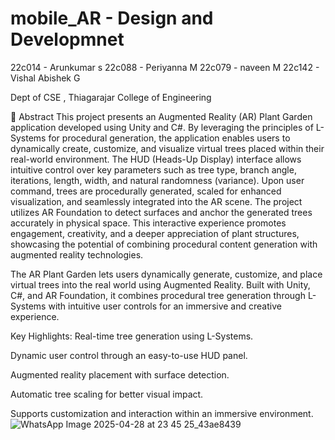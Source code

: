 ﻿# mobile_AR - Design and Developmnet
22c014 - Arunkumar s
22c088 - Periyanna M
22c079 - naveen M
22c142 - Vishal Abishek G

Dept of CSE , Thiagarajar College of Engineering 

 
🌿 Abstract
This project presents an Augmented Reality (AR) Plant Garden application developed using Unity and C#. By leveraging the principles of L-Systems for procedural generation, the application enables users to dynamically create, customize, and visualize virtual trees placed within their real-world environment. The HUD (Heads-Up Display) interface allows intuitive control over key parameters such as tree type, branch angle, iterations, length, width, and natural randomness (variance). Upon user command, trees are procedurally generated, scaled for enhanced visualization, and seamlessly integrated into the AR scene. The project utilizes AR Foundation to detect surfaces and anchor the generated trees accurately in physical space. This interactive experience promotes engagement, creativity, and a deeper appreciation of plant structures, showcasing the potential of combining procedural content generation with augmented reality technologies.

The AR Plant Garden lets users dynamically generate, customize, and place virtual trees into the real world using Augmented Reality. Built with Unity, C#, and AR Foundation, it combines procedural tree generation through L-Systems with intuitive user controls for an immersive and creative experience.

Key Highlights:
Real-time tree generation using L-Systems.

Dynamic user control through an easy-to-use HUD panel.

Augmented reality placement with surface detection.

Automatic tree scaling for better visual impact.

Supports customization and interaction within an immersive environment.
![WhatsApp Image 2025-04-28 at 23 45 25_43ae8439](https://github.com/user-attachments/assets/0989dd82-05c9-4bfe-ab79-26efd983dfed)

